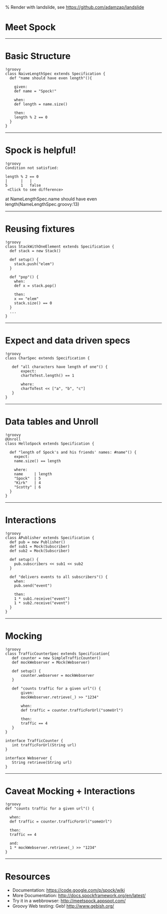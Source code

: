 % Render with landslide, see https://github.com/adamzap/landslide
# Meet Spock

---
# Basic Structure

    !groovy
    class NaiveLengthSpec extends Specification {
      def "name should have even length"(){

        given:
        def name = "Spock!"
    
        when:
        def length = name.size()
    
        then:
        length % 2 == 0
      }
    }

---
# Spock is helpful!

    !groovy
    Condition not satisfied:
    
    length % 2 == 0
    |      |   |
    5      1   false
     <Click to see difference>
    
   at NameLengthSpec.name should have even length(NameLengthSpec.groovy:13)

---
# Reusing fixtures

    !groovy
    class StackWithOneElement extends Specification {
      def stack = new Stack()
    
      def setup() {
        stack.push("elem")
      }
    
      def "pop"() {
        when:
        def x = stack.pop()
    
        then:
        x == "elem"
        stack.size() == 0
      }
      ...
    }
    
---
# Expect and data driven specs

    !groovy
    class CharSpec extends Specification {
    
       def "all characters have length of one"() {
           expect:
           charToTest.length() == 1
           
           where:
           charToTest << ["a", "b", "c"]
       }
    }
---
# Data tables and Unroll

    !groovy
    @Unroll
    class HelloSpock extends Specification {
      
      def "length of Spock's and his friends' names: #name"() {
        expect:
        name.size() == length

        where:
        name     | length
        "Spock"  | 5
        "Kirk"   | 4
        "Scotty" | 6
      }
    }  
---
# Interactions

    !groovy
    class APublisher extends Specification {
      def pub = new Publisher()
      def sub1 = Mock(Subscriber)
      def sub2 = Mock(Subscriber)
    
      def setup() {
        pub.subscribers << sub1 << sub2 
      }
    
      def "delivers events to all subscribers"() {
        when:
        pub.send("event")
    
        then:
        1 * sub1.receive("event")
        1 * sub2.receive("event")
      }
    }

---
# Mocking

    !groovy
    class TrafficCounterSpec extends Specification{
       def counter = new SimpleTrafficCounter()
       def mockWebserver = Mock(Webserver)
   
       def setup() {
           counter.webserver = mockWebserver
       }
   
       def "counts traffic for a given url"() {
           given:
           mockWebserver.retrieve(_) >> "1234"
   
           when:
           def traffic = counter.trafficForUrl("someUrl")
   
           then:
           traffic == 4
       }
    }
   
    interface TrafficCounter {
       int trafficForUrl(String url)
    }
   
    interface Webserver {
       String retrieve(String url)
    }
--- 
# Caveat Mocking + Interactions

    !groovy
    def "counts traffic for a given url"() {

      when:
      def traffic = counter.trafficForUrl("someUrl")
   
      then:
      traffic == 4

      and:
      1 * mockWebserver.retrieve(_) >> "1234"
    }

---

# Resources

 - Documentation: https://code.google.com/p/spock/wiki
 - More Documentation: http://docs.spockframework.org/en/latest/
 - Try it in a webbrowser: http://meetspock.appspot.com/
 - Groovy Web testing: Geb! http://www.gebish.org/